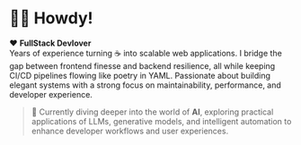 # 👋🏻 Howdy!

♥️ **FullStack Devlover**  
Years of experience turning ☕ into scalable web applications. I bridge the gap between frontend finesse and backend resilience, all while keeping CI/CD pipelines flowing like poetry in YAML. Passionate about building elegant systems with a strong focus on maintainability, performance, and developer experience.

> 🤖 Currently diving deeper into the world of **AI**, exploring practical applications of LLMs, generative models, and intelligent automation to enhance developer workflows and user experiences.
